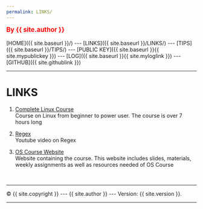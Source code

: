 ```yaml
---
permalink: LINKS/
---
```

<span style="color:red; font-weight:bold; font-size:larger;">By {{ site.author }}</span>
<br><br>
[HOME]({{ site.baseurl }}/) ---
[LINKS]({{ site.baseurl }}/LINKS/) ---
[TIPS]({{ site.baseurl }}/TIPS/) ---
[PUBLIC KEY]({{ site.baseurl }}{{ site.mypublickey }}) ---
[LOG]({{ site.baseurl }}{{ site.myloglink }}) ---
[GITHUB]({{ site.githublink }})
<br>
<hr>

# LINKS

1. [Complete Linux Course](https://www.youtube.com/watch?v=wBp0Rb-ZJak)<br>
Course on Linux from beginner to power user. The course is over 7 hours long 

2. [Regex](https://youtu.be/bgBWp9EIlMM)<br>
Youtube video on Regex

3. [OS Course Website](https://os.vlsm.org/)<br>
Website containing the course. This website includes slides, materials, weekly assignments as well as resources needed of OS Course



<br>
<hr>
&copy; {{ site.copyright }} --- {{ site.author }} --- Version: {{ site.version }}.
<hr>
<br>

